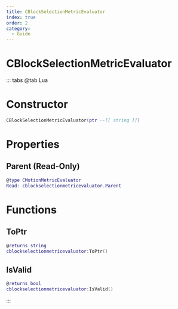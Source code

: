 ```yaml
---
title: CBlockSelectionMetricEvaluator
index: true
order: 2
category:
  - Guide
---
```


# CBlockSelectionMetricEvaluator

::: tabs
@tab Lua
# Constructor
```lua
CBlockSelectionMetricEvaluator(ptr --[[ string ]])
```
# Properties
## Parent (Read-Only)
```lua
@type CMotionMetricEvaluator
Read: cblockselectionmetricevaluator.Parent
```
# Functions
## ToPtr
```lua
@returns string
cblockselectionmetricevaluator:ToPtr()
```
## IsValid
```lua
@returns bool
cblockselectionmetricevaluator:IsValid()
```

:::